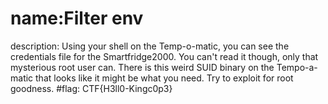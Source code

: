 # name:Filter env
description: Using your shell on the Temp-o-matic, you can see the credentials file for the Smartfridge2000. You can't read it though, only that mysterious root user can. There is this weird SUID binary on the Tempo-a-matic that looks like it might be what you need. Try to exploit for root goodness.
#flag: CTF{H3ll0-Kingc0p3}